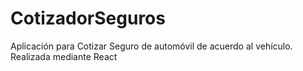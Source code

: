 # CotizadorSeguros
Aplicación para Cotizar Seguro de automóvil de acuerdo al vehículo. Realizada mediante React
